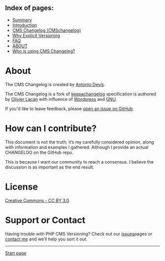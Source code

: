Index of pages:
---------------

* [Summary](/README.md)
* [Introduction](/README.md)
* [CMS Changelog (CMSchangelog)](/CHANGELOG.md)
* [Why Explicit Versioning](/WHY.md)
* [FAQ](/FAQ.md)
* [ABOUT](/ABOUT.md)
* [Who is using CMS Changelog?](/USERS.md)


# About

The CMS Changelog is created by [Antonio Devís](https://github.com/colomet).

The CMS Changelog is a fork of [keepachangelog](http://keepachangelog.com) specification is authored by [Olivier Lacan](http://olivierlacan.com/) with influence of [Wordpress](https://codex.wordpress.org/WordPress_Versions) and [GNU](https://www.gnu.org/prep/standards/html_node/Change-Logs.html#Change-Logs).

If you'd like to leave feedback, please [open an issue on GitHub](https://software-development-guidelines.github.io/CMSchangelog/issues).


# How can I contribute?

This document is not the truth; it’s my carefully considered opinion, along with information and examples I gathered. Although I provide an actual CHANGELOG on the GitHub repo.

This is because I want our community to reach a consensus. I believe the discussion is as important as the end result.


# License

[Creative Commons - CC BY 3.0](http://creativecommons.org/licenses/by/3.0/)


# Support or Contact

Having trouble with PHP CMS Versioning? Check out our [issues](https://software-development-guidelines.github.io/CMSchangelog/issues)pages or [contact me](https://www.linkedin.com/in/antonio-devis-lopez/) and we’ll help you sort it out.


---



[Start page](./)
